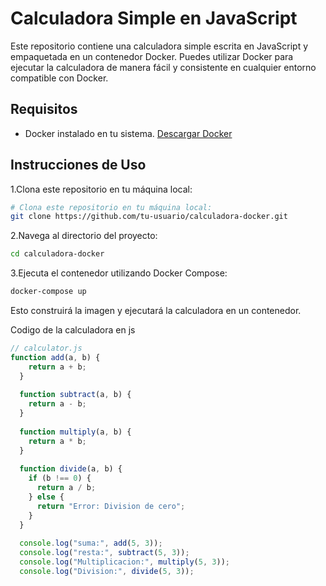 # Calculadora Simple en JavaScript

Este repositorio contiene una calculadora simple escrita en JavaScript y empaquetada en un contenedor Docker. Puedes utilizar Docker para ejecutar la calculadora de manera fácil y consistente en cualquier entorno compatible con Docker.

## Requisitos

- Docker instalado en tu sistema. [Descargar Docker](https://www.docker.com/get-started)

## Instrucciones de Uso
1.Clona este repositorio en tu máquina local:
```bash
# Clona este repositorio en tu máquina local:
git clone https://github.com/tu-usuario/calculadora-docker.git
```
2.Navega al directorio del proyecto:
```bash
cd calculadora-docker
```
3.Ejecuta el contenedor utilizando Docker Compose:
```bash
docker-compose up
```
Esto construirá la imagen y ejecutará la calculadora en un contenedor.

Codigo de la calculadora en js
```js
// calculator.js
function add(a, b) {
    return a + b;
  }
  
  function subtract(a, b) {
    return a - b;
  }
  
  function multiply(a, b) {
    return a * b;
  }
  
  function divide(a, b) {
    if (b !== 0) {
      return a / b;
    } else {
      return "Error: Division de cero";
    }
  }
  
  console.log("suma:", add(5, 3));
  console.log("resta:", subtract(5, 3));
  console.log("Multiplicacion:", multiply(5, 3));
  console.log("Division:", divide(5, 3));
```
